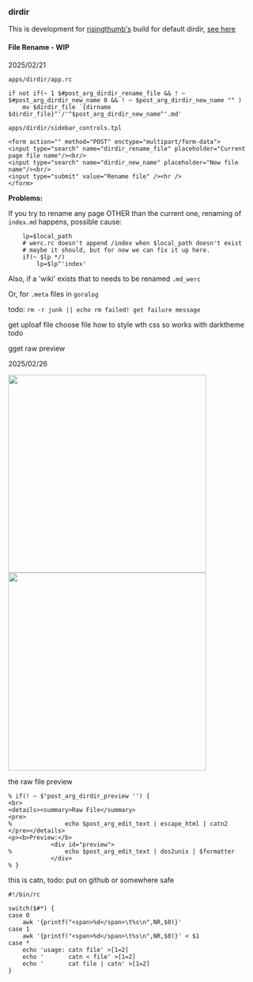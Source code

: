 ### dirdir

This is development for [risingthumb's](//github.com/RisingThumb/dirdir) build for default dirdir, [see here](http://werc.cat-v.org/apps/dirdir)


#### <a name=dirdir-file-rename>File Rename</a> - WIP


2025/02/21

`apps/dirdir/app.rc`

	if not if(~ 1 $#post_arg_dirdir_rename_file && ! ~ $#post_arg_dirdir_new_name 0 && ! ~ $post_arg_dirdir_new_name "" )
	    mv $dirdir_file `{dirname $dirdir_file}^'/'^$post_arg_dirdir_new_name^'.md'

`apps/dirdir/sidebar_controls.tpl`

	<form action="" method="POST" enctype="multipart/form-data">
	<input type="search" name="dirdir_rename_file" placeholder="Current page file name"/><br/>
	<input type="search" name="dirdir_new_name" placeholder="New file name"/><br/>
	<input type="submit" value="Rename file" /><hr />
	</form>

**Problems:**

If you try to rename any page OTHER than the current one, renaming of `index.md` happens, possible cause:

        lp=$local_path
        # werc.rc doesn't append /index when $local_path doesn't exist
        # maybe it should, but for now we can fix it up here.
        if(~ $lp */) 
            lp=$lp^'index'

Also, if a 'wiki' exists that to needs to be renamed `.md_werc`

Or, for `.meta` files in `goralog`

todo: `rm -r junk || echo rm failed! get failure message`

get uploaf file choose file how to style wth css so works with darktheme todo


gget raw preview

2025/02/26

<img src=/pub/pix/site-formatting-reference.png style="width:400px">

<img src=/pub/pix/site-formatting-reference2.png style="width:400px">


the raw file preview


    % if(! ~ $"post_arg_dirdir_preview '') {
    <br>
    <details><summary>Raw File</summary>
    <pre>
    %               echo $post_arg_edit_text | escape_html | catn2
    </pre></details>
    <p><b>Preview:</b>
                <div id="preview">
    %               echo $post_arg_edit_text | dos2unix | $formatter
                </div>
    % }


this is catn, todo: put on github or somewhere safe

    #!/bin/rc

    switch($#*) {
    case 0
        awk '{printf("<span>%d</span>\t%s\n",NR,$0)}'
    case 1 
        awk '{printf("<span>%d</span>\t%s\n",NR,$0)}' < $1
    case *
        echo 'usage: catn file' >[1=2]
        echo '       catn < file' >[1=2]
        echo '       cat file | catn' >[1=2]
    }






